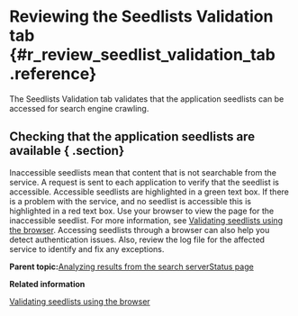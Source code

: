 # Reviewing the Seedlists Validation tab {#r_review_seedlist_validation_tab .reference}

The Seedlists Validation tab validates that the application seedlists can be accessed for search engine crawling.

## Checking that the application seedlists are available { .section}

Inaccessible seedlists mean that content that is not searchable from the service. A request is sent to each application to verify that the seedlist is accessible. Accessible seedlists are highlighted in a green text box. If there is a problem with the service, and no seedlist is accessible this is highlighted in a red text box. Use your browser to view the page for the inaccessible seedlist. For more information, see [Validating seedlists using the browser](t_admin_search_check_seedlist.md). Accessing seedlists through a browser can also help you detect authentication issues. Also, review the log file for the affected service to identify and fix any exceptions.

**Parent topic:**[Analyzing results from the search serverStatus page](../troubleshoot/r_analyse_search_results_frame.md)

**Related information**  


[Validating seedlists using the browser](../troubleshoot/t_admin_search_check_seedlist.md)

